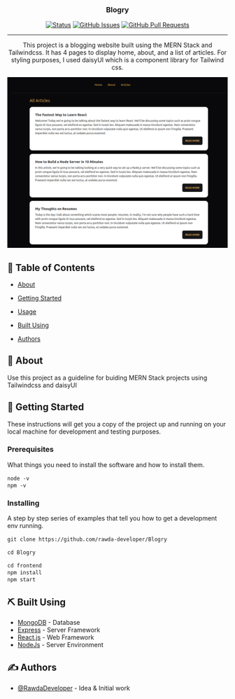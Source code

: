 <h3 align="center">Blogry</h3>

<div align="center">

[![Status](https://img.shields.io/badge/status-active-success.svg)](https://github.com/rawda-developer/Blogry/)
[![GitHub Issues](https://img.shields.io/github/issues/kylelobo/The-Documentation-Compendium.svg)](https://github.com/rawda-developer/Blogry/issues)
[![GitHub Pull Requests](https://img.shields.io/github/issues-pr/kylelobo/The-Documentation-Compendium.svg)](https://github.com/rawda-developer/Blogry/pulls)

</div>

---

<p align="center"> This project is a blogging website built using the MERN Stack and Tailwindcss. It has 4 pages to display home, about, and a list of articles. For styling purposes, I used daisyUI which is a component library for Tailwind css.
    <br> 
   
</p>

![Blogry](./Blogry.png)

## 📝 Table of Contents

- [About](#about)
- [Getting Started](#getting_started)
- [Usage](#usage)
- [Built Using](#built_using)

- [Authors](#authors)

## 🧐 About <a name = "about"></a>

Use this project as a guideline for buiding MERN Stack projects using Tailwindcss and daisyUI

## 🏁 Getting Started <a name = "getting_started"></a>

These instructions will get you a copy of the project up and running on your local machine for development and testing purposes.

### Prerequisites

What things you need to install the software and how to install them.

```
node -v
npm -v
```

### Installing

A step by step series of examples that tell you how to get a development env running.

```
git clone https://github.com/rawda-developer/Blogry
```

```
cd Blogry
```

```
cd frontend
npm install
npm start
```

## ⛏️ Built Using <a name = "built_using"></a>

- [MongoDB](https://www.mongodb.com/) - Database
- [Express](https://expressjs.com/) - Server Framework
- [React.js](https://create-react-app.dev/) - Web Framework
- [NodeJs](https://nodejs.org/en/) - Server Environment

## ✍️ Authors <a name = "authors"></a>

- [@RawdaDeveloper](https://github.com/rawda-developer) - Idea & Initial work

